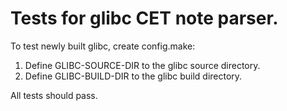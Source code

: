 # Tests for glibc CET note parser.

To test newly built glibc, create config.make:

1. Define GLIBC-SOURCE-DIR to the glibc source directory.
2. Define GLIBC-BUILD-DIR to the glibc build directory.

All tests should pass.
